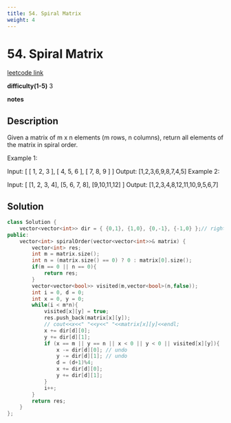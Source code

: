 ```yaml
---
title: 54. Spiral Matrix
weight: 4
---
```

# 54. Spiral Matrix

[leetcode link](https://leetcode.com/problems/spiral-matrix/)

**difficulty(1-5)** 
3

**notes**   


## Description

Given a matrix of m x n elements (m rows, n columns), return all elements of the matrix in spiral order.

Example 1:

Input:
[
 [ 1, 2, 3 ],
 [ 4, 5, 6 ],
 [ 7, 8, 9 ]
]
Output: [1,2,3,6,9,8,7,4,5]
Example 2:

Input:
[
  [1, 2, 3, 4],
  [5, 6, 7, 8],
  [9,10,11,12]
]
Output: [1,2,3,4,8,12,11,10,9,5,6,7]

## Solution

```c++
class Solution {
    vector<vector<int>> dir = { {0,1}, {1,0}, {0,-1}, {-1,0} };// right, down, left, up (in order)
public:
    vector<int> spiralOrder(vector<vector<int>>& matrix) {
        vector<int> res;
        int m = matrix.size(); 
        int n = (matrix.size() == 0) ? 0 : matrix[0].size();
        if(m == 0 || n == 0){
            return res;
        }
        vector<vector<bool>> visited(m,vector<bool>(n,false));
        int i = 0, d = 0;
        int x = 0, y = 0;
        while(i < m*n){
            visited[x][y] = true;
            res.push_back(matrix[x][y]);
            // cout<<x<<" "<<y<<" "<<matrix[x][y]<<endl;
            x += dir[d][0];
            y += dir[d][1];
            if (x == m || y == n || x < 0 || y < 0 || visited[x][y]){
                x -= dir[d][0]; // undo
                y -= dir[d][1]; // undo
                d = (d+1)%4;
                x += dir[d][0];
                y += dir[d][1];                
            }       
            i++;
        }
        return res;
    }
};
```